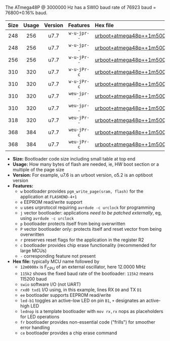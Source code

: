 The ATmega48P @ 3000000 Hz has a SWIO baud rate of 76923 baud = 76800+0.16% baud.

|Size|Usage|Version|Features|Hex file|
|:-:|:-:|:-:|:-:|:--|
|248|256|u7.7|`w-u-jpr--`|[urboot+atmega48p++1m5000x+++38k4_swio_rxd0_txd1_led+b5.hex](https://raw.githubusercontent.com/stefanrueger/urboot.hex/main/mcus/atmega48p/external_oscillator/fcpu++1m5000_Hz/br+++38k4_bps/urboot+atmega48p++1m5000x+++38k4_swio_rxd0_txd1_led+b5.hex)|
|248|256|u7.7|`w-u-jpr--`|[urboot+atmega48p++1m5000x+++38k4_swio_rxd0_txd1_lednop.hex](https://raw.githubusercontent.com/stefanrueger/urboot.hex/main/mcus/atmega48p/external_oscillator/fcpu++1m5000_Hz/br+++38k4_bps/urboot+atmega48p++1m5000x+++38k4_swio_rxd0_txd1_lednop.hex)|
|256|256|u7.7|`w-u-jPr--`|[urboot+atmega48p++1m5000x+++38k4_swio_rxd0_txd1.hex](https://raw.githubusercontent.com/stefanrueger/urboot.hex/main/mcus/atmega48p/external_oscillator/fcpu++1m5000_Hz/br+++38k4_bps/urboot+atmega48p++1m5000x+++38k4_swio_rxd0_txd1.hex)|
|310|320|u7.7|`w-u-jPr-c`|[urboot+atmega48p++1m5000x+++38k4_swio_rxd0_txd1_led+b5_fr_ce.hex](https://raw.githubusercontent.com/stefanrueger/urboot.hex/main/mcus/atmega48p/external_oscillator/fcpu++1m5000_Hz/br+++38k4_bps/urboot+atmega48p++1m5000x+++38k4_swio_rxd0_txd1_led+b5_fr_ce.hex)|
|310|320|u7.7|`w-u-jPr-c`|[urboot+atmega48p++1m5000x+++38k4_swio_rxd0_txd1_lednop_fr_ce.hex](https://raw.githubusercontent.com/stefanrueger/urboot.hex/main/mcus/atmega48p/external_oscillator/fcpu++1m5000_Hz/br+++38k4_bps/urboot+atmega48p++1m5000x+++38k4_swio_rxd0_txd1_lednop_fr_ce.hex)|
|310|320|u7.7|`weu-jpr--`|[urboot+atmega48p++1m5000x+++38k4_swio_rxd0_txd1_ee_led+b5.hex](https://raw.githubusercontent.com/stefanrueger/urboot.hex/main/mcus/atmega48p/external_oscillator/fcpu++1m5000_Hz/br+++38k4_bps/urboot+atmega48p++1m5000x+++38k4_swio_rxd0_txd1_ee_led+b5.hex)|
|310|320|u7.7|`weu-jpr--`|[urboot+atmega48p++1m5000x+++38k4_swio_rxd0_txd1_ee_lednop.hex](https://raw.githubusercontent.com/stefanrueger/urboot.hex/main/mcus/atmega48p/external_oscillator/fcpu++1m5000_Hz/br+++38k4_bps/urboot+atmega48p++1m5000x+++38k4_swio_rxd0_txd1_ee_lednop.hex)|
|318|320|u7.7|`weu-jPr--`|[urboot+atmega48p++1m5000x+++38k4_swio_rxd0_txd1_ee.hex](https://raw.githubusercontent.com/stefanrueger/urboot.hex/main/mcus/atmega48p/external_oscillator/fcpu++1m5000_Hz/br+++38k4_bps/urboot+atmega48p++1m5000x+++38k4_swio_rxd0_txd1_ee.hex)|
|368|384|u7.7|`weu-jPr-c`|[urboot+atmega48p++1m5000x+++38k4_swio_rxd0_txd1_ee_led+b5_fr_ce.hex](https://raw.githubusercontent.com/stefanrueger/urboot.hex/main/mcus/atmega48p/external_oscillator/fcpu++1m5000_Hz/br+++38k4_bps/urboot+atmega48p++1m5000x+++38k4_swio_rxd0_txd1_ee_led+b5_fr_ce.hex)|
|368|384|u7.7|`weu-jPr-c`|[urboot+atmega48p++1m5000x+++38k4_swio_rxd0_txd1_ee_lednop_fr_ce.hex](https://raw.githubusercontent.com/stefanrueger/urboot.hex/main/mcus/atmega48p/external_oscillator/fcpu++1m5000_Hz/br+++38k4_bps/urboot+atmega48p++1m5000x+++38k4_swio_rxd0_txd1_ee_lednop_fr_ce.hex)|

- **Size:** Bootloader code size including small table at top end
- **Usage:** How many bytes of flash are needed, ie, HW boot section or a multiple of the page size
- **Version:** For example, u7.6 is an urboot version, o5.2 is an optiboot version
- **Features:**
  + `w` bootloader provides `pgm_write_page(sram, flash)` for the application at `FLASHEND-4+1`
  + `e` EEPROM read/write support
  + `u` uses urprotocol requiring `avrdude -c urclock` for programming
  + `j` vector bootloader: applications *need to be patched externally*, eg, using `avrdude -c urclock`
  + `p` bootloader protects itself from being overwritten
  + `P` vector bootloader only: protects itself and reset vector from being overwritten
  + `r` preserves reset flags for the application in the register R2
  + `c` bootloader provides chip erase functionality (recommended for large MCUs)
  + `-` corresponding feature not present
- **Hex file:** typically MCU name followed by
  + `12m0000x` is F<sub>CPU</sub> of an external oscillator, here 12.0000 MHz
  + `115k2` shows the fixed baud rate of the bootloader: `115k2` means 115200 baud
  + `swio` software I/O (not UART)
  + `rxd0 txd1` I/O using, in this example, lines RX `D0` and TX `D1`
  + `ee` bootloader supports EEPROM read/write
  + `led-b1` toggles an active-low LED on pin `B1`, `+` designates an active-high LED
  + `lednop` is a template bootloader with `mov rx,rx` nops as placeholders for LED operations
  + `fr` bootloader provides non-essential code ("frills") for smoother error handling
  + `ce` bootloader provides a chip erase command
